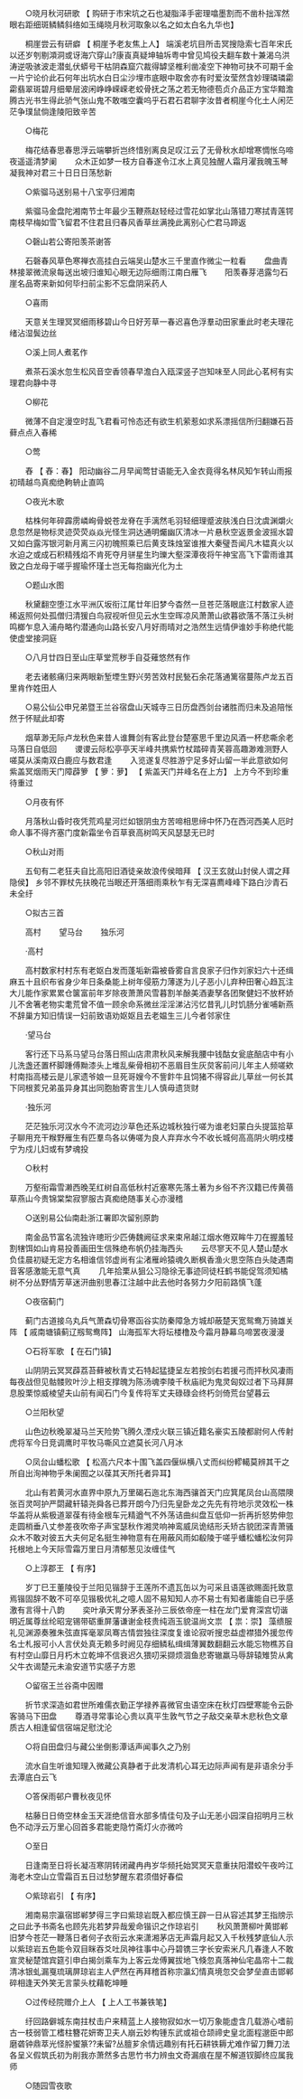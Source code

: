 <!-- { "loadSidebar": true } -->
　　○晓月秋河研歌 【 购研于巿宋坑之石也凝脂泽手密理噏墨割而不凿朴拙浑然眼右距细斑鳞鳞斜络如玉绳晓月秋河取象以名之如太白名九华也】 

　　桐崖尝云有研癖 【 桐崖予老友焦上人】 端溪老坑目所击冥搜隐索七百年宋氏以还岁刳剔澒洞或讶海穴穿山?康崀真疑坤轴坼粤中曾见鸠役夫翻车数十兼渴乌洪涛逆吸骇波走潜虬伏蟒号干枯阴森窟穴裁得罅坚椎利凿凌空下神物可抉不可期千金一片宁论价此石何年出坑水白日尘沙埋巿底眼中取舍亦有时爱汝莹然含妙理璘璘霦霦翡翠斑碧月细晕层波闲峥峥嵘嵘老蛟骨抚之荡之若无物德苞贞介品正方宝华黯澹腾古光书生得此骄气张山鬼不敢嗤空囊呜乎石君石君聊字汝昔者桐崖今化土人闲茫茫争璞鼠倘逢陵阳致辛苦 

　　○梅花 

　　梅花结春思春思浮云端攀折岂终惜别离良足叹江云了无骨秋水却增寒惆怅乌啼夜遥遥清梦阑 
　　众木正如梦一枝方自春遂令江水上真见独醒人霜月濯我魄玉琴凝我神对君三十日日日荡愁新 

　　○紫骝马送别易十八宝亭归湘南 

　　紫骝马金盘陀湘南节士年最少玉鞭燕赵轻经过雪花如掌北山落错刀寒拭青莲锷南枝早梅如雪飞留君不住君且归春风香草丝满挽此离别心伫君马蹄返 

　　○磬山若公寄阳羡茶谢答 

　　石磬春风草色寒禅衣高挂白云端吴山楚水三千里直作微尘一粒看 
　　盘曲青林接翠微流泉每送出坡归谁知心眼无边际细雨江南白雁飞 
　　阳羡春芽浥露匀石崖名品寄来新如何毕扫前尘影不忘盘阴采药人 

　　○喜雨 

　　天意关生理冥冥细雨移碧山今日好芳草一春迟喜色浮羣动田家重此时老夫理花绪沾湿鬓边丝 

　　○溪上同人煮茗作 

　　煮茶石溪水忽生松风音空香领春早澹白入瓯深竖子岂知味至人同此心茗柯有实理君向静中寻 

　　○柳花 

　　微薄不自定漫空时乱飞君看可怜态还有欲生机萦惹如求系漂摇信所归翻嫌石苔藓点点入春稀 

　　○莺 

　　舂 【 舂：春】 阳动幽谷二月早闻莺甘语能无入金衣竟得名林风知乍转山雨报初晴越鸟真痴绝軥辀止直鸣 

　　○夜光木歌 

　　枯株何年碎霹雳嶙峋骨蜕苍龙脊在手漓然毛羽轻细理蹙波肤浅白日沈虞渊爝火息忽然是物标灵迹荧荧焱焱光怪生洞达通明爥幽仄清冰一片悬秋空返景金波摇水碧又如白露泻银河新月离三闪初魄照乘已后黄支珠烛室谁推大秦璧吾闻凡木韫真火以水迫之或成石积精残焰不肯死夺月骈星生玓瓅大壑深潭夜将午神宝高飞下雷雨谁其致之白龙母于嗟乎握瑜怀瑾士岂无每抱幽光化为土 

　　○题山水图 

　　秋黛翻空堕江水平洲仄坂衔江尾廿年旧梦今杳然一旦苍茫落眼底江村数家人迹稀返照何处孤僧归清猨白鸟寂视听但见云水生空晖凉风萧萧山欲暮欲落不落江头树鸣榔乍息入浦舟略彴潜通向山路长安八月好雨晴对之浩然生远情伊谁妙手称绝代能使虚堂接洞庭 

　　○八月廿四日至山庄草堂荒秽手自芟薙悠然有作 

　　老去诸骸痛归来两眼新堑堙生野兴劳苦效村民甃石余花落通篱宿蔓陈卢龙五百里肯作姓田人 

　　○易公仙公申兄弟暨王兰谷宿盘山天城寺三日历盘西剑台诸胜而归未及追陪怅然于怀赋此却寄 

　　烟草渺无际卢龙秋色来昔人谁舞剑有客此登台楚塞思千里边风酒一杯悲嘶余老马落日自低回 
　　谡谡云际松亭亭天半峰共携紫竹杖踏碎青芙蓉高趣渺难测野人嗟莫从溪南双白鹿应与数君逢 
　　入览遂复尽胜游宁足多好山留一半此意欲如何紫盖冥烟雨天门障薜箩 【 箩：萝】 【 紫盖天门并峰名在上方】 上方今不到珍重待重过 

　　○月夜有怀 

　　月落秋山昏时夜凭荒鸡星河烂如银阴虫方苦啼相思缔中怀乃在西河西美人厄时命人事不得齐塞门度新霜坐令百草衰高树鸣天风瑟瑟无已时 

　　○秋山对雨 

　　五旬有二老狂夫自比高阳旧酒徒亲故浪传侯暗拜 【 汉王玄就山封侯人谓之拜隐侯】 乡邻不罪杖先扶晚花当眼还开落细雨乘秋乍有无深喜廌峰峰下路白沙青石未全纡 

　　○拟古三首 

　　高村 
　　望马台 
　　独乐河 

　　·高村 

　　高村数家村村东有老妪白发而蓬垢新霜被昏雾自言良家子归作刘家妇六十还缉麻五十且织布省身少年日条桑能上树年侵筋力薄遂为儿子恶小儿弃种田奢心趋瓦注大儿能作家累累仓箧富前年岁除夜萧萧风雪暮割羊酴美酒妻孥各团聚健妇不放杯娇儿不舍箸老物实耄荒曾不值一顾余命系微丝淫淫涕沾污忆昔乳儿时饥肠分雀哺新燕不辞巢方知旧情误一妇前致语劝妪妪且去老媪生三儿今者邻家住 

　　·望马台 

　　客行还下马系马望马台落日照山店肃肃秋风来解我腰中钱酤女瓮底醅店中有小儿洗盏还置杯脚踵傅黝漆头上堆乱柴骨相初不恶眉目生灰炱客前问儿年主人频嗟欸村南指高楼云是儿家遗爷娘一旦死哥嫂今不訾飰牛且饲猪不得容此儿草丝一何长其下同根荄兄弟虽异身其出同胞胎寄言生儿人慎毋遗货财 

　　·独乐河 

　　茫茫独乐河汉水今不流河边沙草色还系边城秋独行嗟为谁老妇蒙白头提篮拾草子聊用充干糇野雁生有匹羣鸟各以俦嗟为良人弃弃水今不收长城何高高阴火明戍楼宁为戍儿妇或有梦魂投 

　　○秋村 

　　万壑衔霜雪濑西晚芜红树自高低秋村近塞寒先落土著为乡俗不齐汉籍已传黄蓓草燕山今贵锦棠棃寂寥服古真痴绝随事关心亦漫稽 

　　○送别易公仙南赴浙江署即次留别原韵 

　　南金品节富名流独许璁珩少匹俦魏阙征求来束帛越江烟水倦双眸牛刀在握羞轻割犗饵如山肯易投善画田生信殊绝布帆仍挂海西头 
　　云尽寥天不见人楚山楚水负佳晨初疑无定方名相谁信邻虚尚有尘渚雁岭猿魂久断枫香渔火思空陈白头陡遇南音客感激能无意气真 
　　几年拾栗从狙公习隐徐无事迹同徒枉鹤书能促驾须知橘树不分丛野情芳草迷汧曲别思春江注越中此去他时各努力夕阳前路慎飞蓬 

　　○夜宿蓟门 

　　蓟门古道接乌丸兵气萧森切骨寒函谷实防秦障急方城却蔽楚天宽鸳鸯万骑雄关阵 【 戚南塘镇蓟辽剏鸳鸯阵】 山海孤军大将坛楼橹及今霜月静幕乌啼罢夜漫漫 

　　○石将军歌 【 在石门镇】 

　　山阴阴云冥冥薜荔苔藓被秋青丈石特起猛捷呈左若按剑右若援弓而抨秋风凄雨每夜战但见骷髅败叶沙上相支撑魄为陈汤魂李陵千秋庙祀为鬼灵匈奴过者下马拜屏息股栗惊威棱望夫山前有闻石门今复传将军丈夫碌碌会终朽剑倚荒台望暮云 

　　○兰阳秋望 

　　山色边秋晚翠凝马兰天险势飞腾久湮戍火联三镇近籍名豪实五陵都尉何人传射虎将军今日竞调鹰时平牧马嘶风立遮莫长河八月冰 

　　○凤台山蟠松歌 【 松高六尺本十围飞盖四偃纵横八丈而纠纷轇轕莫辨其干之所自出洵神物乎朱阑囿之以葆其天所托者异耳】 

　　北山有若黄河水直界中原九万里碣石迤北东海西骧首天门应箕尾凤台山高隈隩张百灵呵护严閟藏轩辕尧舜各已葬开朗今乃归先皇卧龙之先先有符地示灵效松一株华盖将从紫极道翠葆有待金根车元精遒气不外荡诘曲纠盘互低仰一折再折怒势伸忽走圆梢垂八丈参差夜吹帝子声宝瑟秋作湘灵响神鸾威凤诡结形夭矫古貌团深青萧骚众木不敢对彼五大夫何足名挺生神物意有在用蔽风雨如殽陵于嗟乎蟠松蟠松汝何异托根地上今天际雪霜万里日月清郁葱见汝缠佳气 

　　○上淳郡王 【 有序】 

　　岁丁巳王董陵役于兰阳见锴辞于王莲所不遗瓦缶以为可采且语莲欲赐面托致意焉锴固辞不敢不可卒见锴极优礼之噫人固不易知知人亦不易士有知者庸能自已乎感激有言得十八韵 
　　奕叶承天冑分茅表圣孙三辰依帝座一柱在龙门爱育深宫切谐明近属尊丝纶昭宠锡带砺重屏藩谦谢金枝贵纯涵玉貌温尚文祟 【 祟：崇】 藻缋服礼见渊源奏雅朱弦直挥毫翠凤骞古情尝独往深度复谁论寂听搜忠益虚襟猎外援忽传名士札报可小人言伏处真无赖多时阙见存细鳞私缉缉薄翼数翻翻云水能忘物樵苏自有村空山靡日月朽木立乾坤不信衰迟久猥叨采撷烦涸鱼悲寄辙羸马辱辞辕雉贽从禽父牛衣谒楚元未渝安道节实感子方恩 

　　○留宿王兰谷斋中因赠 

　　折节求深造如君世所难儒衣勤正学禄养喜微官虫语空床在秋灯四壁寒能令云卧客骑马下田盘 
　　尊酒寻常事论心贵以真平生敦气节之子敌交亲草木悲秋色文章质古人相逢留信宿端足慰沈沦 

　　○将自田盘归与藏公坐倒影潭话声闻事久之乃别 

　　流水自生听谁知理入微藏公真静者于此发清机心耳无边际声闻有是非语余分手去潭底白云飞 

　　○答保雨邨户曹秋夜见怀 

　　枯藤日日倚空林金玉天涯绝信音水部多情佳句及子山无恙小园深自招明月三秋色不动浮云万里心回首多君能吏隐竹斋灯火亦微吟 

　　○至日 

　　日逢南至日将长凝冱寒阴转闭藏冉冉岁华频托始冥冥天意重扶阳潜蛟午夜吟江海老木空山立雪霜百五日过愁梦醒东君须借好春偿 

　　○紫琼岩引 【 有序】 

　　湘南易宗瀛宿邯郸梦得三字曰紫琼岩既入都应慎王辟一日从容述其梦王指牓示之曰此予书斋名也顾先兆若梦异哉爰命锴识之作琼岩引 
　　秋风萧萧柳叶黄邯郸旧梦今苍茫一鞭落日者何子衣衔云水来潇湘茅店无声霜月起又入千秋残梦底仙人示以紫琼岩五色能令双目眯吞爻吐凤神往事中心丹碧镌三字长安索米凡几春逢人不敢宣灵秘楚馆宾筵引申白揭剑乘车为上客云龙傅翼拔地飞倏忽真落神仙宅晶帘十二裁清冰银虬漏戛琉璃屏琼岩主人俨然在再拜稽首称宗瀛幻情真境忽交会梦垒直击邯郸碎相逢天外笑无言蒙头枕藉乾坤睡 

　　○过传经院赠介上人 【 上人工书兼铁笔】 

　　纡回路僻城东南拄杖击户来精蓝上人接物寂如水一切万象能虚含几载游心嗜前古一枝弱管工榰柱簪花妍寄卫夫人崩云妙构锺东武或祖仓颉禘史皇北面程邈臣中郎磨砻钟鼎萃光怪肸蠁篆??耒留?丛膻芗余情远趣别有托石耕铁耨尤难作留刀舞刀法各呈义假筑氏初为削我亦萧然多古思竹书力辨虫文奇漏痕在屋不解道钗脚终应属我师 

　　○随园雪夜歌 

